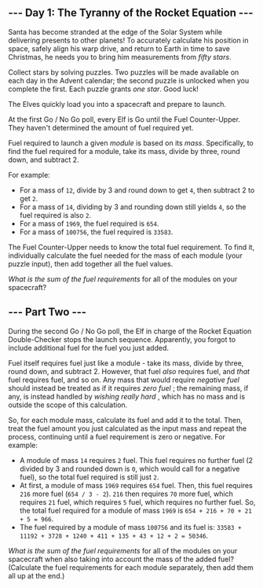 ## \--- Day 1: The Tyranny of the Rocket Equation ---

Santa has become stranded at the edge of the Solar System while delivering
presents to other planets! To accurately calculate his position in space,
safely align his warp drive, and return to Earth in time to save Christmas, he
needs you to bring him measurements from _fifty stars_.

Collect stars by solving puzzles. Two puzzles will be made available on each
day in the Advent calendar; the second puzzle is unlocked when you complete
the first. Each puzzle grants _one star_. Good luck!

The Elves quickly load you into a spacecraft and prepare to launch.

At the first Go / No Go poll, every Elf is Go until the Fuel Counter-Upper.
They haven't determined the amount of fuel required yet.

Fuel required to launch a given _module_ is based on its _mass_. Specifically,
to find the fuel required for a module, take its mass, divide by three, round
down, and subtract 2.

For example:

  * For a mass of `12`, divide by 3 and round down to get `4`, then subtract 2 to get `2`.
  * For a mass of `14`, dividing by 3 and rounding down still yields `4`, so the fuel required is also `2`.
  * For a mass of `1969`, the fuel required is `654`.
  * For a mass of `100756`, the fuel required is `33583`.

The Fuel Counter-Upper needs to know the total fuel requirement. To find it,
individually calculate the fuel needed for the mass of each module (your
puzzle input), then add together all the fuel values.

_What is the sum of the fuel requirements_ for all of the modules on your
spacecraft?

## \--- Part Two ---

During the second Go / No Go poll, the Elf in charge of the Rocket Equation
Double-Checker stops the launch sequence. Apparently, you forgot to include
additional fuel for the fuel you just added.

Fuel itself requires fuel just like a module - take its mass, divide by three,
round down, and subtract 2. However, that fuel _also_ requires fuel, and
_that_ fuel requires fuel, and so on. Any mass that would require _negative
fuel_ should instead be treated as if it requires _zero fuel_ ; the remaining
mass, if any, is instead handled by _wishing really hard_ , which has no mass
and is outside the scope of this calculation.

So, for each module mass, calculate its fuel and add it to the total. Then,
treat the fuel amount you just calculated as the input mass and repeat the
process, continuing until a fuel requirement is zero or negative. For example:

  * A module of mass `14` requires `2` fuel. This fuel requires no further fuel (2 divided by 3 and rounded down is `0`, which would call for a negative fuel), so the total fuel required is still just `2`.
  * At first, a module of mass `1969` requires `654` fuel. Then, this fuel requires `216` more fuel (`654 / 3 - 2`). `216` then requires `70` more fuel, which requires `21` fuel, which requires `5` fuel, which requires no further fuel. So, the total fuel required for a module of mass `1969` is `654 + 216 + 70 + 21 + 5 = 966`.
  * The fuel required by a module of mass `100756` and its fuel is: `33583 + 11192 + 3728 + 1240 + 411 + 135 + 43 + 12 + 2 = 50346`.

_What is the sum of the fuel requirements_ for all of the modules on your
spacecraft when also taking into account the mass of the added fuel?
(Calculate the fuel requirements for each module separately, then add them all
up at the end.)

